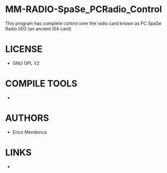 MM-RADIO-SpaSe_PCRadio_Control
==============================

This program has complete control over the radio card known as PC SpaSe Radio 003 (an ancient ISA card)

LICENSE
===============
* GNU GPL V2

COMPILE TOOLS
===============
* 

AUTHORS
===============
* Erico Mendonca

LINKS
===============
* 
